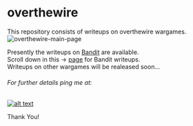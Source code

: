 # overthewire
This repository consists of writeups on overthewire wargames.
![overthewire-main-page](https://github.com/sreekesari-vangeepuram/overthewire/raw/master/overthewire/main_page.png)

Presently the writeups on [Bandit](https://overthewire.org/wargames/bandit/) are available.  
Scroll down in this -> [page](https://github.com/sreekesari-vangeepuram/overthewire/blob/master/overthewire/bandit/) for Bandit writeups.  
Writeups on other wargames will be realeased soon...

###### For further details ping me at:
[1.1]: http://i.imgur.com/tXSoThF.png (sreekesari)
[1]: https://twitter.com/sreekesari
[![alt text][1.1]][1]

Thank You!
